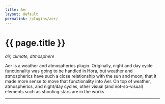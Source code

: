 ```yaml
---
title: Aer
layout: default
permalink: /plugins/aer/
---
```


<h1 class="fa-h1 aer">{{ page.title }}</h1>

_air, climate, atmosphere_

Aer is a weather and atmospherics plugin. Originally, night and day cycle functionality was going to be handled in Hora, but weather and atmospherics have such a close relationship with the sun and moon, that it made more sense to move that functionality into Aer. On top of weather, atmospherics, and night/day cycles, other visual (and not-so-visual) elements such as shooting stars are in the works.

-----
